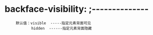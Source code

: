  # backface-visibility: ;--------------
         默认值：visible  -----指定元素背面可见
                hidden  ------指定元素背面隐藏